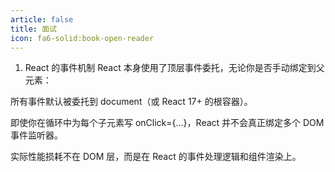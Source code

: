 ```yaml
---
article: false
title: 面试
icon: fa6-solid:book-open-reader
---
```


1. React 的事件机制
React 本身使用了顶层事件委托，无论你是否手动绑定到父元素：

所有事件默认被委托到 document（或 React 17+ 的根容器）。

即使你在循环中为每个子元素写 onClick={...}，React 并不会真正绑定多个 DOM 事件监听器。

实际性能损耗不在 DOM 层，而是在 React 的事件处理逻辑和组件渲染上。